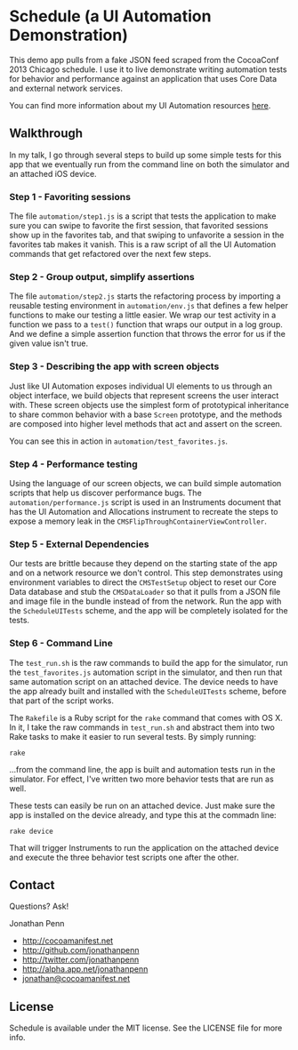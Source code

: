Schedule (a UI Automation Demonstration)
========================================

This demo app pulls from a fake JSON feed scraped from the CocoaConf 2013 Chicago schedule. I use it to live demonstrate writing automation tests for behavior and performance against an application that uses Core Data and external network services.

You can find more information about my UI Automation resources [here](http://cocoamanifest.net/features).

## Walkthrough

In my talk, I go through several steps to build up some simple tests for this app that we eventually run from the command line on both the simulator and an attached iOS device.

### Step 1 - Favoriting sessions

The file `automation/step1.js` is a script that tests the application to make sure you can swipe to favorite the first session, that favorited sessions show up in the favorites tab, and that swiping to unfavorite a session in the favorites tab makes it vanish. This is a raw script of all the UI Automation commands that get refactored over the next few steps.

### Step 2 - Group output, simplify assertions

The file `automation/step2.js` starts the refactoring process by importing a reusable testing environment in `automation/env.js` that defines a few helper functions to make our testing a little easier. We wrap our test activity in a function we pass to a `test()` function that wraps our output in a log group. And we define a simple assertion function that throws the error for us if the given value isn't true.

### Step 3 - Describing the app with screen objects

Just like UI Automation exposes individual UI elements to us through an object interface, we build objects that represent screens the user interact with. These screen objects use the simplest form of prototypical inheritance to share common behavior with a base `Screen` prototype, and the methods are composed into higher level methods that act and assert on the screen.

You can see this in action in `automation/test_favorites.js`.

### Step 4 - Performance testing

Using the language of our screen objects, we can build simple automation scripts that help us discover performance bugs. The `automation/performance.js` script is used in an Instruments document that has the UI Automation and Allocations instrument to recreate the steps to expose a memory leak in the `CMSFlipThroughContainerViewController`.

### Step 5 - External Dependencies

Our tests are brittle because they depend on the starting state of the app and on a network resource we don't control. This step demonstrates using environment variables to direct the `CMSTestSetup` object to reset our Core Data database and stub the `CMSDataLoader` so that it pulls from a JSON file and image file in the bundle instead of from the network. Run the app with the `ScheduleUITests` scheme, and the app will be completely isolated for the tests.

### Step 6 - Command Line

The `test_run.sh` is the raw commands to build the app for the simulator, run the `test_favorites.js` automation script in the simulator, and then run that same automation script on an attached device. The device needs to have the app already built and installed with the `ScheduleUITests` scheme, before that part of the script works.

The `Rakefile` is a Ruby script for the `rake` command that comes with OS X. In it, I take the raw commands in `test_run.sh` and abstract them into two Rake tasks to make it easier to run several tests. By simply running:

    rake

...from the command line, the app is built and automation tests run in the simulator. For effect, I've written two more behavior tests that are run as well.

These tests can easily be run on an attached device. Just make sure the app is installed on the device already, and type this at the commadn line:

    rake device

That will trigger Instruments to run the application on the attached device and execute the three behavior test scripts one after the other.


## Contact

Questions? Ask!

Jonathan Penn

- http://cocoamanifest.net
- http://github.com/jonathanpenn
- http://twitter.com/jonathanpenn
- http://alpha.app.net/jonathanpenn
- jonathan@cocoamanifest.net

## License

Schedule is available under the MIT license. See the LICENSE file for more info.

